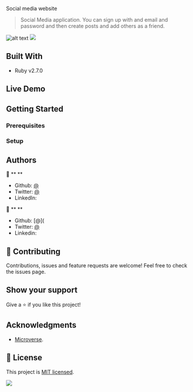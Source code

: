  Social media website

> Social Media application. You can sign up with and email and password and then create posts and add others as a friend.

![alt text](https://ibb.co/yqXN2Vz "Preview Img")
![](https://ibb.co/yqXN2Vz)

## Built With

- Ruby v2.7.0


## Live Demo



## Getting Started



### Prerequisites



### Setup



## Authors

👤 ** **

- Github: [@]()
- Twitter: [@]()
- LinkedIn: []()

👤 ** **

- Github: [@](
- Twitter: [@]()
- Linkedin: []()

## 🤝 Contributing

Contributions, issues and feature requests are welcome!
Feel free to check the issues page.

## Show your support

Give a ⭐️ if you like this project!

## Acknowledgments

- [Microverse](https://www.microverse.org/).


## 📝 License

This project is [MIT licensed](LICENSE).

![](https://img.shields.io/badge/Microverse-blueviolet)
